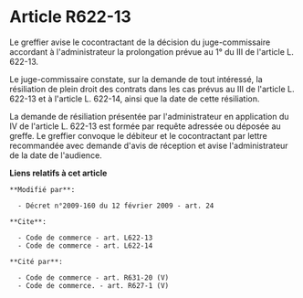 # Article R622-13

Le greffier avise le cocontractant de la décision du juge-commissaire accordant à l'administrateur la prolongation prévue au
1° du III de l'article L. 622-13. 

Le juge-commissaire constate, sur la demande de tout intéressé, la résiliation de plein droit des contrats dans les cas
prévus au III de l'article L. 622-13 et à l'article L. 622-14, ainsi que la date de cette résiliation. 

La demande de résiliation présentée par l'administrateur en application du IV de l'article L. 622-13 est formée par requête
adressée ou déposée au greffe. Le greffier convoque le débiteur et le cocontractant par lettre recommandée avec demande
d'avis de réception et avise l'administrateur de la date de l'audience.

**Liens relatifs à cet article**

	**Modifié par**:

	  - Décret n°2009-160 du 12 février 2009 - art. 24

	**Cite**:

	  - Code de commerce - art. L622-13
	  - Code de commerce - art. L622-14

	**Cité par**:

	  - Code de commerce - art. R631-20 (V)
	  - Code de commerce. - art. R627-1 (V)
